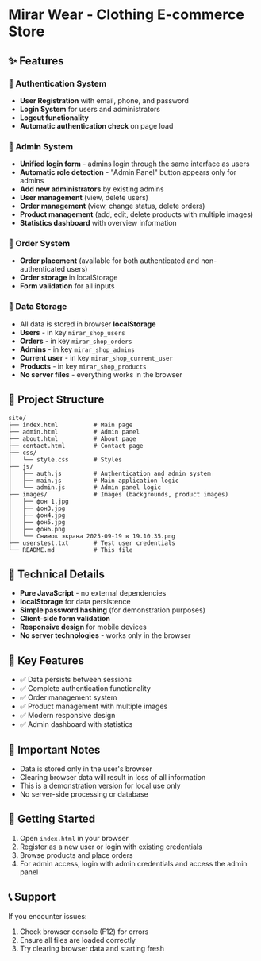 # Mirar Wear - Clothing E-commerce Store

## ✨ Features

### 🔐 Authentication System
- **User Registration** with email, phone, and password
- **Login System** for users and administrators
- **Logout functionality**
- **Automatic authentication check** on page load

### 👑 Admin System
- **Unified login form** - admins login through the same interface as users
- **Automatic role detection** - "Admin Panel" button appears only for admins
- **Add new administrators** by existing admins
- **User management** (view, delete users)
- **Order management** (view, change status, delete orders)
- **Product management** (add, edit, delete products with multiple images)
- **Statistics dashboard** with overview information

### 🛒 Order System
- **Order placement** (available for both authenticated and non-authenticated users)
- **Order storage** in localStorage
- **Form validation** for all inputs

### 💾 Data Storage
- All data is stored in browser **localStorage**
- **Users** - in key `mirar_shop_users`
- **Orders** - in key `mirar_shop_orders`
- **Admins** - in key `mirar_shop_admins`
- **Current user** - in key `mirar_shop_current_user`
- **Products** - in key `mirar_shop_products`
- **No server files** - everything works in the browser

## 📁 Project Structure

```
site/
├── index.html          # Main page
├── admin.html          # Admin panel
├── about.html          # About page
├── contact.html        # Contact page
├── css/
│   └── style.css       # Styles
├── js/
│   ├── auth.js         # Authentication and admin system
│   ├── main.js         # Main application logic
│   └── admin.js        # Admin panel logic
├── images/             # Images (backgrounds, product images)
│   ├── фон 1.jpg
│   ├── фон3.jpg
│   ├── фон4.jpg
│   ├── фон5.jpg
│   ├── фон6.png
│   └── Снимок экрана 2025-09-19 в 19.10.35.png
├── userstest.txt       # Test user credentials
└── README.md           # This file
```

## 🔧 Technical Details

- **Pure JavaScript** - no external dependencies
- **localStorage** for data persistence
- **Simple password hashing** (for demonstration purposes)
- **Client-side form validation**
- **Responsive design** for mobile devices
- **No server technologies** - works only in the browser

## 🎯 Key Features

- ✅ Data persists between sessions
- ✅ Complete authentication functionality
- ✅ Order management system
- ✅ Product management with multiple images
- ✅ Modern responsive design
- ✅ Admin dashboard with statistics

## 🚨 Important Notes

- Data is stored only in the user's browser
- Clearing browser data will result in loss of all information
- This is a demonstration version for local use only
- No server-side processing or database

## 🚀 Getting Started

1. Open `index.html` in your browser
2. Register as a new user or login with existing credentials
3. Browse products and place orders
4. For admin access, login with admin credentials and access the admin panel

## 📞 Support

If you encounter issues:
1. Check browser console (F12) for errors
2. Ensure all files are loaded correctly
3. Try clearing browser data and starting fresh